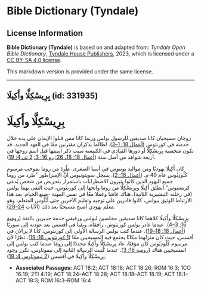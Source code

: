 # Bible Dictionary (Tyndale)

## License Information

**Bible Dictionary (Tyndale)** is based on and adapted from: _Tyndale Open Bible Dictionary_, [Tyndale House Publishers](https://tyndaleopenresources.com/), 2023, which is licensed under a [CC BY-SA 4.0 license](https://creativecommons.org/licenses/by-sa/4.0/legalcode.en).

This markdown version is provided under the same license.



--------------------------------

## بِرِيسْكِلَّا وأَكِيلَا (id: 331935)

بِرِيسْكِلَّا وأَكِيلَا
=======================

زوجان مسيحيان كانا صديقين للرسول بولس وربما كانا ممن قبلوا الإيمان على يده خلال خدمته في كورنثوس ([أعمال 18: 1–3](https://ref.ly/Acts18:1-Acts18:3)). لطالما يذكران مقترنين معًا في العهد الجديد. قد تكون شخصية بِرِيسْكِلَّا أو دورها القيادي في الكنيسة سبب ذكر اسمها قبل اسم زوجها في أربعة شواهد من أصل ستة ([أعمال 18: 18، 26؛](https://ref.ly/Acts18:18) [رو 16: 3؛](https://ref.ly/Rom16:3) [2 تي 4: 19](https://ref.ly/2Tim4:19)).

كان أَكِيلَا يهوديًا ومن مواليد بونتوس في أسيا الصغرى. طُرِدَ من روما بموجب مرسوم كُلُودِيُوس عام 49 م. ([أعمال 18: 2](https://ref.ly/Acts18:2)). يسجل سويتونيوس أنَّ الإمبراطور "طرد من روما جميع اليهود الذين كانوا يثيرون الاضطرابات باستمرار بتحريض من شخص يُدعى كريستوس".انطلق أَكِيلَا وبِرِيسْكِلَّا من روما واتجها إلى كورنثوس، حيث التقى بهما بولس (في رحلته التبشيرية الثانية). هناك عاشا وعملا معًا في نفس المهنة \-صنع الخيام. بعد هذا الارتباط الوثيق ببولس، كانوا قادرين على توجيه وتعليم الآخرين حتى أَبُلُّوس المتعلم، وهو معلم يهودي أصبح مسيحيًا بعد ذلك (الآيات [24–28](https://ref.ly/Acts18:24-Acts18:28)).

بِرِيسْكِلَّا وأَكِيلَا كلاهما كانا صديقين مخلصين لبولس ورفيقي خدمة جديرين بالثقة ([رومية 16: 3–4](https://ref.ly/Rom16:3-Rom16:4)). عندما غادر بولس كورنثوس، رافقاه، وبقيا في أفسس بعد عودته إلى سوريَا ([أعمال 18: 18–19](https://ref.ly/Acts18:18-Acts18:19)). عندما كتب بولس الرسالة الأولى إلى كورنثوس، كانا لا يزالان في أفسس، حيث كان منزلهما مكانًا يجتمع فيه المسيحيين معًا ([1 كورنثوس 16: 19](https://ref.ly/1Cor16:19)). نظرًا لأن مرسوم كُلُودِيُوس كان مؤقتًا، عاد بِرِيسْكِلَّا وأَكِيلَا مجددًا إلى رومَا عندما كتب بولس إلى المسيحيين هناك ([رومية 16: 3](https://ref.ly/Rom16:3)). عندما كُتبت الرسالة الثانية إلى تيموثاوس، تكرر وجود بِرِيسْكِلَّا وأَكِيلَا في أفسس ([2 تيموثاوس 4: 19](https://ref.ly/2Tim4:19)).

* **Associated Passages:** ACT 18:2; ACT 18:18; ACT 18:26; ROM 16:3; 1CO 16:19; 2TI 4:19; ACT 18:24–ACT 18:28; ACT 18:18–ACT 18:19; ACT 18:1–ACT 18:3; ROM 16:3–ROM 16:4

